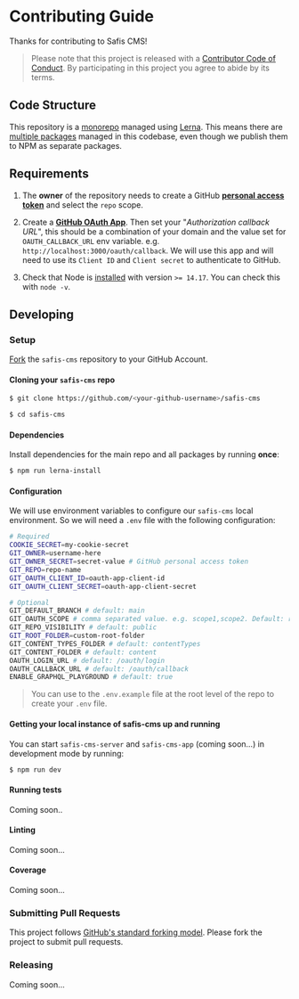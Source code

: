 # Contributing Guide

Thanks for contributing to Safis CMS!

> Please note that this project is released with a [Contributor Code of Conduct](/CODE_OF_CONDUCT.md).
> By participating in this project you agree to abide by its terms.

## Code Structure

This repository is a [monorepo](https://trunkbaseddevelopment.com/monorepos/) managed using [Lerna](https://github.com/lerna/lerna). This means there are [multiple packages](https://github.com/safis-io/safis-cms/tree/main/packages) managed in this codebase, even though we publish them to NPM as separate packages.

## Requirements

1. The **owner** of the repository needs to create a GitHub **[personal access token](https://docs.github.com/en/github/authenticating-to-github/creating-a-personal-access-token)** and select the `repo` scope.

2. Create a **[GitHub OAuth App](https://docs.github.com/en/developers/apps/creating-an-oauth-app)**.
  Then set your "*Authorization callback URL*", this should be a combination of your domain and the value set for `OAUTH_CALLBACK_URL` env variable. e.g. `http://localhost:3000/oauth/callback`. We will use this app and will need to use its `Client ID` and `Client secret` to authenticate to GitHub.

3. Check that Node is [installed](https://nodejs.org/en/download/) with version `>= 14.17`. You can check this with `node -v`.

## Developing

### Setup

[Fork](https://guides.github.com/activities/forking/) the `safis-cms` repository to your GitHub Account.

#### Cloning your `safis-cms` repo
```sh
$ git clone https://github.com/<your-github-username>/safis-cms

$ cd safis-cms
```

#### Dependencies
Install dependencies for the main repo and all packages by running **once**:

```sh
$ npm run lerna-install
```
#### Configuration
We will use environment variables to configure our `safis-cms` local environment. So we will need a `.env` file with the following configuration:

```sh
# Required
COOKIE_SECRET=my-cookie-secret
GIT_OWNER=username-here
GIT_OWNER_SECRET=secret-value # GitHub personal access token
GIT_REPO=repo-name
GIT_OAUTH_CLIENT_ID=oauth-app-client-id
GIT_OAUTH_CLIENT_SECRET=oauth-app-client-secret

# Optional
GIT_DEFAULT_BRANCH # default: main
GIT_OAUTH_SCOPE # comma separated value. e.g. scope1,scope2. Default: repo, the scope for your OAuth App
GIT_REPO_VISIBILITY # default: public
GIT_ROOT_FOLDER=custom-root-folder
GIT_CONTENT_TYPES_FOLDER # default: contentTypes
GIT_CONTENT_FOLDER # default: content
OAUTH_LOGIN_URL # default: /oauth/login
OAUTH_CALLBACK_URL # default: /oauth/callback
ENABLE_GRAPHQL_PLAYGROUND # default: true
```

> You can use to the `.env.example` file at the root level of the repo to create your `.env` file.

#### Getting your local instance of safis-cms up and running

You can start `safis-cms-server` and `safis-cms-app` (coming soon...) in development mode by running:

```sh
$ npm run dev 
```

#### Running tests
Coming soon..

<!-- ```sh
$ npm test

# watch for changes
$ npm run test-watch
``` -->
<!-- 
### Run Integration Tests

```sh
$ npm run integration

# test a specific file
$ npm run integration -- lerna-publish

# watch for changes
$ npm run integration -- --watch

# watch a specific file
$ npm run integration -- --watch lerna-publish
``` -->

#### Linting
Coming soon...

<!-- 
```sh
$ npm run lint
```

It's also a good idea to hook up your editor to an eslint plugin.

To fix lint errors from the command line:

```sh
$ npm run lint -- --fix
``` -->

#### Coverage
Coming soon...

<!-- 
If you would like to check test coverage, run the coverage script, then open
`coverage/lcov-report/index.html` in your favorite browser.

```sh
$ npm test -- --coverage

# OS X
$ open coverage/lcov-report/index.html

# Linux
$ xdg-open coverage/lcov-report/index.html
``` -->

### Submitting Pull Requests

This project follows [GitHub's standard forking model](https://guides.github.com/activities/forking/). Please fork the project to submit pull requests. 

### Releasing
Coming soon...

<!-- If you are a member of Safis' [GitHub org](https://github.com/orgs/safis-io/people) and have read-write privileges in Safis' [npm org](https://www.npmjs.com/org/safis) _with 2-factor auth enabled_, congratulations, you can cut a release!

You'll need to set up a local `.env` file in the repo root to provide the required environment variables.
The `.env.example` file is available in the root as a template.
The root `.env` file is _never_ placed under version control.

Once that's done, run the release script and await glory:

```sh
npm run release
``` -->
